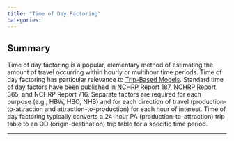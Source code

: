 ```yaml
---
title: "Time of Day Factoring"
categories:
---
```


Summary
-------

Time of day factoring is a popular, elementary method of estimating the amount of travel occurring within hourly or multihour time periods. Time of day factoring has particular relevance to [Trip-Based Models](https://tfresource.github.io/topics/Trip_based_models.html). Standard time of day factors have been published in NCHRP Report 187, NCHRP Report 365, and NCHRP Report 716. Separate factors are required for each purpose (e.g., HBW, HBO, NHB) and for each direction of travel (production-to-attraction and attraction-to-production) for each hour of interest. Time of day factoring typically converts a 24-hour PA (production-to-attraction) trip table to an OD (origin-destination) trip table for a specific time period.

------------------------------------------------------------------------

